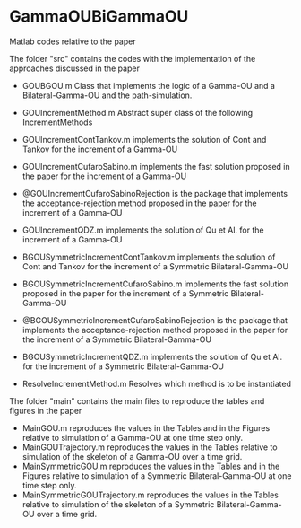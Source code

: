 # GammaOUBiGammaOU
Matlab codes relative to the paper

The folder "src" contains the codes with the implementation of the approaches discussed in the paper

- GOUBGOU.m Class that implements the logic of a Gamma-OU and a Bilateral-Gamma-OU and the path-simulation.

- GOUIncrementMethod.m Abstract super class of the following IncrementMethods
- GOUIncrementContTankov.m implements the solution of Cont and Tankov for the increment of a Gamma-OU
- GOUIncrementCufaroSabino.m implements the fast solution proposed in the paper for the increment of a Gamma-OU
- @GOUIncrementCufaroSabinoRejection is the package that implements the acceptance-rejection method proposed in the paper for the increment of a Gamma-OU
- GOUIncrementQDZ.m implements the solution of Qu et Al. for the increment of a Gamma-OU

- BGOUSymmetricIncrementContTankov.m implements the solution of Cont and Tankov for the increment of a Symmetric Bilateral-Gamma-OU
- BGOUSymmetricIncrementCufaroSabino.m implements the fast solution proposed in the paper for the increment of a Symmetric Bilateral-Gamma-OU
- @BGOUSymmetricIncrementCufaroSabinoRejection is the package that implements the acceptance-rejection method proposed in the paper for the increment of a Symmetric Bilateral-Gamma-OU
- BGOUSymmetricIncrementQDZ.m implements the solution of Qu et Al. for the increment of a Symmetric Bilateral-Gamma-OU

- ResolveIncrementMethod.m Resolves which method is to be instantiated

The folder "main" contains the main files to reproduce the tables and figures in the paper

- MainGOU.m reproduces the values in the Tables and in the Figures relative to simulation of a Gamma-OU at one time step only.
- MainGOUTrajectory.m reproduces the values in the Tables relative to simulation of the skeleton of a Gamma-OU over a time grid.
- MainSymmetricGOU.m reproduces the values in the Tables and in the Figures relative to simulation of a Symmetric Bilateral-Gamma-OU at one time step only.
- MainSymmetricGOUTrajectory.m reproduces the values in the Tables relative to simulation of the skeleton of a Symmetric Bilateral-Gamma-OU over a time grid.
